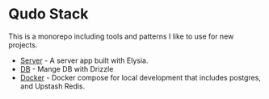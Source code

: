 # Qudo Stack
This is a monorepo including tools and patterns I like to use for new projects.

- [Server](./apps/server) - A server app built with Elysia.
- [DB](./packages/db) - Mange DB with Drizzle
- [Docker](./packages/docker) - Docker compose for local development that includes postgres, and Upstash Redis.